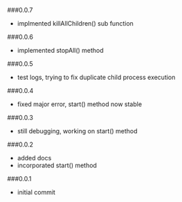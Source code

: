 ###0.0.7
*	implmented killAllChildren() sub function

###0.0.6
*	implemented stopAll() method

###0.0.5
*	test logs, trying to fix duplicate child process execution

###0.0.4
*	fixed major error, start() method now stable

###0.0.3
*	still debugging, working on start() method

###0.0.2
*	added docs
*	incorporated start() method

###0.0.1
*	initial commit